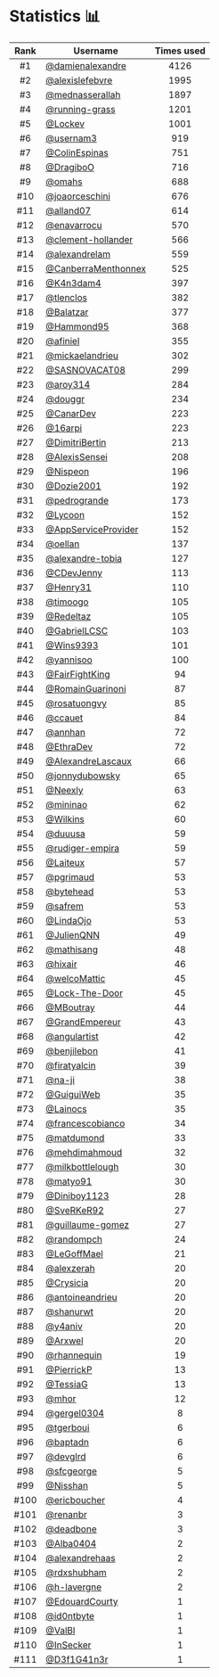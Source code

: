 # Statistics 📊

|Rank|Username|Times used|
:--------:|--------|:--------:|
|#1|[@damienalexandre](https://github.com/damienalexandre)|4126|
|#2|[@alexislefebvre](https://github.com/alexislefebvre)|1995|
|#3|[@mednasserallah](https://github.com/mednasserallah)|1897|
|#4|[@running-grass](https://github.com/running-grass)|1201|
|#5|[@Lockev](https://github.com/Lockev)|1001|
|#6|[@usernam3](https://github.com/usernam3)|919|
|#7|[@ColinEspinas](https://github.com/ColinEspinas)|751|
|#8|[@DragiboO](https://github.com/DragiboO)|716|
|#9|[@omahs](https://github.com/omahs)|688|
|#10|[@joaorceschini](https://github.com/joaorceschini)|676|
|#11|[@alland07](https://github.com/alland07)|614|
|#12|[@enavarrocu](https://github.com/enavarrocu)|570|
|#13|[@clement-hollander](https://github.com/clement-hollander)|566|
|#14|[@alexandrelam](https://github.com/alexandrelam)|559|
|#15|[@CanberraMenthonnex](https://github.com/CanberraMenthonnex)|525|
|#16|[@K4n3dam4](https://github.com/K4n3dam4)|397|
|#17|[@tlenclos](https://github.com/tlenclos)|382|
|#18|[@Balatzar](https://github.com/Balatzar)|377|
|#19|[@Hammond95](https://github.com/Hammond95)|368|
|#20|[@afiniel](https://github.com/afiniel)|355|
|#21|[@mickaelandrieu](https://github.com/mickaelandrieu)|302|
|#22|[@SASNOVACAT08](https://github.com/SASNOVACAT08)|299|
|#23|[@aroy314](https://github.com/aroy314)|284|
|#24|[@douggr](https://github.com/douggr)|234|
|#25|[@CanarDev](https://github.com/CanarDev)|223|
|#26|[@16arpi](https://github.com/16arpi)|223|
|#27|[@DimitriBertin](https://github.com/DimitriBertin)|213|
|#28|[@AlexisSensei](https://github.com/AlexisSensei)|208|
|#29|[@Nispeon](https://github.com/Nispeon)|196|
|#30|[@Dozie2001](https://github.com/Dozie2001)|192|
|#31|[@pedrogrande](https://github.com/pedrogrande)|173|
|#32|[@Lycoon](https://github.com/Lycoon)|152|
|#33|[@AppServiceProvider](https://github.com/AppServiceProvider)|152|
|#34|[@oellan](https://github.com/oellan)|137|
|#35|[@alexandre-tobia](https://github.com/alexandre-tobia)|127|
|#36|[@CDevJenny](https://github.com/CDevJenny)|113|
|#37|[@Henry31](https://github.com/Henry31)|110|
|#38|[@timoogo](https://github.com/timoogo)|105|
|#39|[@Redeltaz](https://github.com/Redeltaz)|105|
|#40|[@GabrielLCSC](https://github.com/GabrielLCSC)|103|
|#41|[@Wins9393](https://github.com/Wins9393)|101|
|#42|[@yannisoo](https://github.com/yannisoo)|100|
|#43|[@FairFightKing](https://github.com/FairFightKing)|94|
|#44|[@RomainGuarinoni](https://github.com/RomainGuarinoni)|87|
|#45|[@rosatuongvy](https://github.com/rosatuongvy)|85|
|#46|[@ccauet](https://github.com/ccauet)|84|
|#47|[@annhan](https://github.com/annhan)|72|
|#48|[@EthraDev](https://github.com/EthraDev)|72|
|#49|[@AlexandreLascaux](https://github.com/AlexandreLascaux)|66|
|#50|[@jonnydubowsky](https://github.com/jonnydubowsky)|65|
|#51|[@Neexly](https://github.com/Neexly)|63|
|#52|[@mininao](https://github.com/mininao)|62|
|#53|[@Wilkins](https://github.com/Wilkins)|60|
|#54|[@duuusa](https://github.com/duuusa)|59|
|#55|[@rudiger-empira](https://github.com/rudiger-empira)|59|
|#56|[@Laiteux](https://github.com/Laiteux)|57|
|#57|[@pgrimaud](https://github.com/pgrimaud)|53|
|#58|[@bytehead](https://github.com/bytehead)|53|
|#59|[@safrem](https://github.com/safrem)|53|
|#60|[@LindaOjo](https://github.com/LindaOjo)|53|
|#61|[@JulienQNN](https://github.com/JulienQNN)|49|
|#62|[@mathisang](https://github.com/mathisang)|48|
|#63|[@hixair](https://github.com/hixair)|46|
|#64|[@welcoMattic](https://github.com/welcoMattic)|45|
|#65|[@Lock-The-Door](https://github.com/Lock-The-Door)|45|
|#66|[@MBoutray](https://github.com/MBoutray)|44|
|#67|[@GrandEmpereur](https://github.com/GrandEmpereur)|43|
|#68|[@angulartist](https://github.com/angulartist)|42|
|#69|[@benjilebon](https://github.com/benjilebon)|41|
|#70|[@firatyalcin](https://github.com/firatyalcin)|39|
|#71|[@na-ji](https://github.com/na-ji)|38|
|#72|[@GuiguiWeb](https://github.com/GuiguiWeb)|35|
|#73|[@Lainocs](https://github.com/Lainocs)|35|
|#74|[@francescobianco](https://github.com/francescobianco)|34|
|#75|[@matdumond](https://github.com/matdumond)|33|
|#76|[@mehdimahmoud](https://github.com/mehdimahmoud)|32|
|#77|[@milkbottlelough](https://github.com/milkbottlelough)|30|
|#78|[@matyo91](https://github.com/matyo91)|30|
|#79|[@Diniboy1123](https://github.com/Diniboy1123)|28|
|#80|[@SveRKeR92](https://github.com/SveRKeR92)|27|
|#81|[@guillaume-gomez](https://github.com/guillaume-gomez)|27|
|#82|[@randompch](https://github.com/randompch)|24|
|#83|[@LeGoffMael](https://github.com/LeGoffMael)|21|
|#84|[@alexzerah](https://github.com/alexzerah)|20|
|#85|[@Crysicia](https://github.com/Crysicia)|20|
|#86|[@antoineandrieu](https://github.com/antoineandrieu)|20|
|#87|[@shanurwt](https://github.com/shanurwt)|20|
|#88|[@y4aniv](https://github.com/y4aniv)|20|
|#89|[@Arxwel](https://github.com/Arxwel)|20|
|#90|[@rhannequin](https://github.com/rhannequin)|19|
|#91|[@PierrickP](https://github.com/PierrickP)|13|
|#92|[@TessiaG](https://github.com/TessiaG)|13|
|#93|[@mhor](https://github.com/mhor)|12|
|#94|[@gergel0304](https://github.com/gergel0304)|8|
|#95|[@tgerboui](https://github.com/tgerboui)|6|
|#96|[@baptadn](https://github.com/baptadn)|6|
|#97|[@devglrd](https://github.com/devglrd)|6|
|#98|[@sfcgeorge](https://github.com/sfcgeorge)|5|
|#99|[@Nisshan](https://github.com/Nisshan)|5|
|#100|[@ericboucher](https://github.com/ericboucher)|4|
|#101|[@renanbr](https://github.com/renanbr)|3|
|#102|[@deadbone](https://github.com/deadbone)|3|
|#103|[@Alba0404](https://github.com/Alba0404)|2|
|#104|[@alexandrehaas](https://github.com/alexandrehaas)|2|
|#105|[@rdxshubham](https://github.com/rdxshubham)|2|
|#106|[@h-lavergne](https://github.com/h-lavergne)|2|
|#107|[@EdouardCourty](https://github.com/EdouardCourty)|1|
|#108|[@id0ntbyte](https://github.com/id0ntbyte)|1|
|#109|[@ValBl](https://github.com/ValBl)|1|
|#110|[@InSecker](https://github.com/InSecker)|1|
|#111|[@D3f1G41n3r](https://github.com/D3f1G41n3r)|1|
